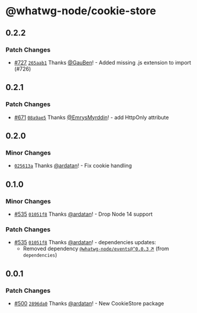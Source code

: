 # @whatwg-node/cookie-store

## 0.2.2

### Patch Changes

- [#727](https://github.com/ardatan/whatwg-node/pull/727)
  [`265aab1`](https://github.com/ardatan/whatwg-node/commit/265aab1ac3a1726d8e655060e6cbd22b8ff7d76d)
  Thanks [@GauBen](https://github.com/GauBen)! - Added missing .js extension to import (#726)

## 0.2.1

### Patch Changes

- [#671](https://github.com/ardatan/whatwg-node/pull/671)
  [`08a9ae5`](https://github.com/ardatan/whatwg-node/commit/08a9ae5f675c7860b6a38ef02ea41390a4c75608)
  Thanks [@EmrysMyrddin](https://github.com/EmrysMyrddin)! - add HttpOnly attribute

## 0.2.0

### Minor Changes

- [`025613a`](https://github.com/ardatan/whatwg-node/commit/025613af57695c2158189156479129a461d758ce)
  Thanks [@ardatan](https://github.com/ardatan)! - Fix cookie handling

## 0.1.0

### Minor Changes

- [#535](https://github.com/ardatan/whatwg-node/pull/535)
  [`01051f8`](https://github.com/ardatan/whatwg-node/commit/01051f8b3408ac26612b8d8ea2702a3f7e6667af)
  Thanks [@ardatan](https://github.com/ardatan)! - Drop Node 14 support

### Patch Changes

- [#535](https://github.com/ardatan/whatwg-node/pull/535)
  [`01051f8`](https://github.com/ardatan/whatwg-node/commit/01051f8b3408ac26612b8d8ea2702a3f7e6667af)
  Thanks [@ardatan](https://github.com/ardatan)! - dependencies updates:
  - Removed dependency
    [`@whatwg-node/events@^0.0.3` ↗︎](https://www.npmjs.com/package/@whatwg-node/events/v/0.0.3)
    (from `dependencies`)

## 0.0.1

### Patch Changes

- [#500](https://github.com/ardatan/whatwg-node/pull/500)
  [`2896da0`](https://github.com/ardatan/whatwg-node/commit/2896da0d524e1e42e16272f64c055fb868c2e41c)
  Thanks [@ardatan](https://github.com/ardatan)! - New CookieStore package
